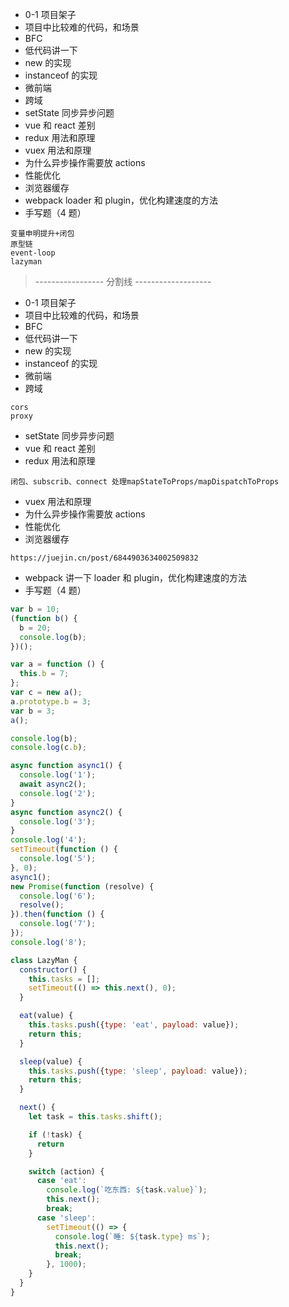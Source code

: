 - 0-1 项目架子
- 项目中比较难的代码，和场景
- BFC
- 低代码讲一下
- new 的实现
- instanceof 的实现
- 微前端
- 跨域
- setState 同步异步问题
- vue 和 react 差别
- redux 用法和原理
- vuex 用法和原理
- 为什么异步操作需要放 actions
- 性能优化
- 浏览器缓存
- webpack loader 和 plugin，优化构建速度的方法
- 手写题（4 题）

```
变量申明提升+闭包
原型链
event-loop
lazyman
```

> ----------------- 分割线 -------------------

- 0-1 项目架子
- 项目中比较难的代码，和场景
- BFC
- 低代码讲一下
- new 的实现
- instanceof 的实现
- 微前端
- 跨域

```
cors
proxy
```

- setState 同步异步问题
- vue 和 react 差别
- redux 用法和原理

```
闭包、subscrib、connect 处理mapStateToProps/mapDispatchToProps
```

- vuex 用法和原理
- 为什么异步操作需要放 actions
- 性能优化
- 浏览器缓存

```
https://juejin.cn/post/6844903634002509832
```

- webpack 讲一下 loader 和 plugin，优化构建速度的方法
- 手写题（4 题）

```js
var b = 10;
(function b() {
  b = 20;
  console.log(b);
})();
```

```js
var a = function () {
  this.b = 7;
};
var c = new a();
a.prototype.b = 3;
var b = 3;
a();

console.log(b);
console.log(c.b);
```

```js
async function async1() {
  console.log('1');
  await async2();
  console.log('2');
}
async function async2() {
  console.log('3');
}
console.log('4');
setTimeout(function () {
  console.log('5');
}, 0);
async1();
new Promise(function (resolve) {
  console.log('6');
  resolve();
}).then(function () {
  console.log('7');
});
console.log('8');
```

```js
class LazyMan {
  constructor() {
    this.tasks = [];
    setTimeout(() => this.next(), 0);
  }

  eat(value) {
    this.tasks.push({type: 'eat', payload: value});
    return this;
  }

  sleep(value) {
    this.tasks.push({type: 'sleep', payload: value});
    return this;
  }

  next() {
    let task = this.tasks.shift();

    if (!task) {
      return
    }

    switch (action) {
      case 'eat':
        console.log(`吃东西: ${task.value}`);
        this.next();
        break;
      case 'sleep':
        setTimeout(() => {
          console.log(`睡: ${task.type} ms`);
          this.next();
          break;
        }, 1000);
    }
  }
}
```
